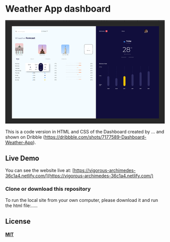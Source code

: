 # Weather App dashboard

[![imagely](/assets/final-weather-app-preview.png)](https://criscarart.github.io/imagely/)

This is a code version in HTML and CSS of the Dashboard created by ... and shown on Dribble (https://dribbble.com/shots/7177589-Dashboard-Weather-App).

## Live Demo

You can see the website live at: [https://vigorous-archimedes-36c1a4.netlify.com/](https://vigorous-archimedes-36c1a4.netlify.com/)

### Clone or download this repository

To run the local site from your own computer, please download it and run the html file:.....

## License

#### [MIT](./LICENSE)
